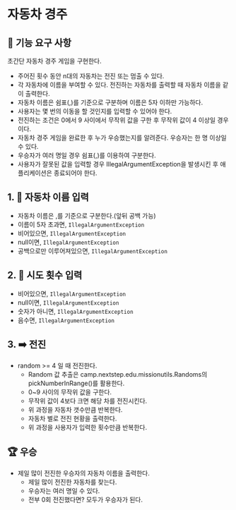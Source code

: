 # 자동차 경주

## 🚀 기능 요구 사항
초간단 자동차 경주 게임을 구현한다.
* 주어진 횟수 동안 n대의 자동차는 전진 또는 멈출 수 있다.
* 각 자동차에 이름을 부여할 수 있다. 전진하는 자동차를 출력할 때 자동차 이름을 같이 출력한다.
* 자동차 이름은 쉼표(,)를 기준으로 구분하며 이름은 5자 이하만 가능하다.
* 사용자는 몇 번의 이동을 할 것인지를 입력할 수 있어야 한다.
* 전진하는 조건은 0에서 9 사이에서 무작위 값을 구한 후 무작위 값이 4 이상일 경우이다.
* 자동차 경주 게임을 완료한 후 누가 우승했는지를 알려준다. 우승자는 한 명 이상일 수 있다.
* 우승자가 여러 명일 경우 쉼표(,)를 이용하여 구분한다.
* 사용자가 잘못된 값을 입력할 경우 IllegalArgumentException을 발생시킨 후 애플리케이션은 종료되어야 한다.

## 1. :blue_car: 자동차 이름 입력
* 자동차 이름은 ,를 기준으로 구분한다.(앞뒤 공백 가능)
* 이름이 5자 초과면, `IllegalArgumentException`
* 비어있으면, `IllegalArgumentException`
* null이면, `IllegalArgumentException`
* 공백으로만 이루어져있으면, `IllegalArgumentException`

## 2. 🔢 시도 횟수 입력
* 비어있으면, `IllegalArgumentException`
* null이면, `IllegalArgumentException`
* 숫자가 아니면, `IllegalArgumentException`
* 음수면, `IllegalArgumentException`

## 3. :arrow_right: 전진
* random >= 4 일 때 전진한다.
  * Random 값 추출은 camp.nextstep.edu.missionutils.Randoms의 pickNumberInRange()를 활용한다.
  * 0~9 사이의 무작위 값을 구한다.
  * 무작위 값이 4보다 크면 해당 차를 전진시킨다.
  * 위 과정을 자동차 갯수만큼 반복한다.
  * 자동차 별로 전진 현황을 출력한다.
  * 위 과정을 사용자가 입력한 횟수만큼 반복한다.

## :trophy: 우승
* 제일 많이 전진한 우승자의 자동차 이름을 출력한다.
  * 제일 많이 전진한 자동차를 찾는다.
  * 우승자는 여러 명일 수 있다.
  * 전부 0회 전진했다면? 모두가 우승자가 된다.




